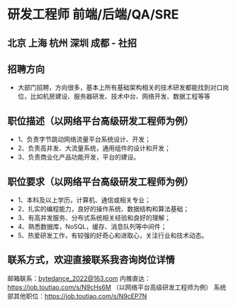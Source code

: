 
# 研发工程师 前端/后端/QA/SRE

## 北京 上海 杭州 深圳 成都 - 社招

## 招聘方向
- 大部门招聘，方向很多，基本上所有基础架构相关的技术研发都能找到对口岗位，比如机房建设、服务器研发、技术中台、网络开发、数据工程等等

## 职位描述（以网络平台高级研发工程师为例）
- 1、负责字节跳动网络流量平台系统设计、开发；
- 2、负责高并发、大流量系统，通用组件的设计和开发；
- 3、负责商业化产品功能开发，平台的建设。

## 职位要求（以网络平台高级研发工程师为例）
- 1、本科及以上学历，计算机、通信或相关专业；
- 2、扎实的编程能力，良好的操作系统、数据结构和算法基础；
- 3、有高并发服务、分布式系统相关经验和良好的理解；
- 4、熟悉数据库，NoSQL，缓存、消息队列等中间件；
- 5、热爱研发工作，有较强的好奇心和进取心，关注行业和技术动态。

## 联系方式，欢迎直接联系我咨询岗位详情
邮箱联系：bytedance_2022@163.com
内推直达：https://job.toutiao.com/s/N9cHs6M （以网络平台高级研发工程师为例）
系统部其他职位：https://job.toutiao.com/s/N9cEP7N